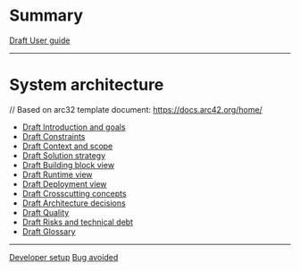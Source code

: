 # Summary

[Draft User guide]()

---

# System architecture
// Based on arc32 template document: https://docs.arc42.org/home/
- [Draft Introduction and goals](./architecture/1_introduction_and_goals.md)
- [Draft Constraints](./architecture/2_constraints.md)
- [Draft Context and scope](./architecture/3_context_and_scope.md)
- [Draft Solution strategy]()
- [Draft Building block view](./architecture/5_building_block_view.md)
- [Draft Runtime view]()
- [Draft Deployment view](./architecture/7_deployment_view.md)
- [Draft Crosscutting concepts]()
- [Draft Architecture decisions](./architecture/9_architecture_decisions.md)
- [Draft Quality]()
- [Draft Risks and technical debt]()
- [Draft Glossary](./architecture/12_glossary.md)

---

[Developer setup](./developer_setup.md)
[Bug avoided](./bug_avoided.md)